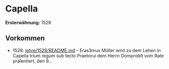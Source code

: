# Capella

**Ersterwähnung:** 1528

## Vorkommen
- 1528: [jahre/1528/README.md](../jahre/1528/README.md) – Eras3mus Müller wird zu dem Lehen in Capella trium
regum sub tecto Praetorui dem Herrn Domprobſt vom
Rate präſentiert, den 9...
